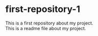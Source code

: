 # first-repository-1
This is a first repository about my project.
<br>
This is a readme file about my project.
